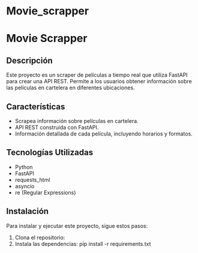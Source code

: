 # Movie_scrapper
# Movie Scrapper

## Descripción
Este proyecto es un scraper de películas a tiempo real que utiliza FastAPI para crear una API REST. Permite a los usuarios obtener información sobre las películas en cartelera en diferentes ubicaciones.

## Características
- Scrapea información sobre películas en cartelera.
- API REST construida con FastAPI.
- Información detallada de cada película, incluyendo horarios y formatos.

## Tecnologías Utilizadas
- Python
- FastAPI
- requests_html
- asyncio
- re (Regular Expressions)

## Instalación
Para instalar y ejecutar este proyecto, sigue estos pasos:

1. Clona el repositorio:
2. Instala las dependencias:
pip install -r requirements.txt
